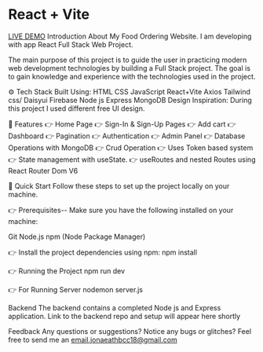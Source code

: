 # React + Vite
[LIVE DEMO]( https://new-food-blog.web.app/)
Introduction
About
My Food Ordering Website. I am developing with app React Full Stack Web Project.
 
The main purpose of this project is to guide the user in practicing modern web development technologies by building a Full Stack project. The goal is to gain knowledge and experience with the technologies used in the project.

⚙️ Tech Stack
Built Using:
HTML
CSS
JavaScript
React+Vite
Axios
Tailwind css/ Daisyui
Firebase
Node js
Express
MongoDB
Design Inspiration:
During this project I used different free UI design.

🔋 Features
👉 Home Page
👉 Sign-In & Sign-Up Pages
👉 Add cart
👉 Dashboard
👉 Pagination
👉 Authentication
👉 Admin Panel
👉 Database Operations with MongoDB
👉 Crud Operation
👉 Uses Token based system
👉 State management with useState.
👉 useRoutes and nested Routes using React Router Dom V6


🤸 Quick Start
Follow these steps to set up the project locally on your machine.

👉 Prerequisites--
Make sure you have the following installed on your machine:

Git
Node.js
npm (Node Package Manager)

👉 Install the project dependencies using npm:
   npm install
   
👉 Running the Project
    npm run dev

👉 For Running Server
  nodemon server.js


Backend
The backend contains a completed Node js and Express application. Link to the backend repo and setup will appear here shortly

Feedback
Any questions or suggestions? Notice any bugs or glitches? Feel free to send me an email.jonaeathbcc18@gmail.com
